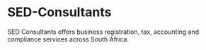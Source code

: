 # SED-Consultants
SED Consultants offers business registration, tax, accounting and compliance services across South Africa. 

